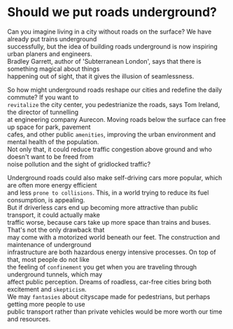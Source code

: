 # Should we put roads underground?

Can you imagine living in a city without roads on the surface? We have already put trains underground  
successfully, but the idea of building roads underground is now inspiring urban planers and engineers.  
Bradley Garrett, author of 'Subterranean London', says that there is something magical about things  
happening out of sight, that it gives the illusion of seamlessness.  

So how might underground roads reshape our cities and redefine the daily commute? If you want to  
`revitalize` the city center, you pedestrianize the roads, says Tom Ireland, the director of tunnelling  
at engineering company Aurecon. Moving roads below the surface can free up space for park, pavement  
cafes, and other public `amenities`, improving the urban environment and mental health of the population.  
Not only that, it could reduce traffic congestion above ground and who doesn't want to be freed from  
noise pollution and the sight of gridlocked traffic?  

Underground roads could also make self-driving cars more popular, which are often more energy efficient  
and less `prone to collisions`. This, in a world trying to reduce its fuel consumption, is appealing.  
But if driverless cars end up becoming more attractive than public transport, it could actually make  
traffic worse, because cars take up more space than trains and buses. That's not the only drawback that  
may come with a motorized world beneath our feet. The construction and maintenance of underground  
infrastructure are both hazardous energy intensive processes. On top of that, most people do not like  
the feeling of `confinement` you get when you are traveling through underground tunnels, which may  
affect public perception. Dreams of roadless, car-free cities bring both excitement and `skepticism`.  
We may `fantasies` about cityscape made for pedestrians,  but perhaps getting more people to use  
public transport rather than private vehicles would be more worth our time and resources.  

